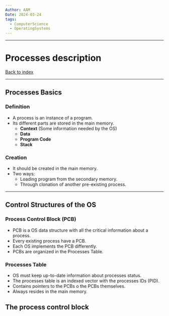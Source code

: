 ```yaml
---
Author: AAM
Date: 2024-03-24
tags:
  - ComputerScience
  - OperatingSystems
---
```

---
# Processes description

[Back to index](../OS.md)

---
## Processes Basics
### Definition

- A process is an instance of a program.
- Its different parts are stored in the main memory.
	- **Context** (Some information needed by the OS)
	- **Data**
	- **Program Code**
	- **Stack**
### Creation

- It should be created in the main memory.
- Two ways:
	- Loading program from the secondary memory.
	- Through clonation of another pre-existing process.

---
##  Control Structures of the OS

### Process Control Block (PCB)
- PCB is a OS data structure with all the critical information about a process.
- Every existing process have a PCB.
- Each OS implements the PCB differently.
- PCBs are organized in the Processes Table.
### Processes Table
- OS must keep up-to-date information about processes status.
- The processes table is an indexed vector with the processes IDs (PID).
- Contains pointers to the PCBs o the PCBs themselves.
- Always resides in the main memory.

## The process control block

